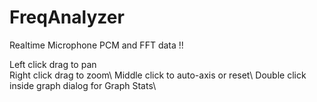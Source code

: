 # FreqAnalyzer
Realtime Microphone PCM and FFT data !!


Left click drag to pan\
Right click drag to zoom\ 
Middle click to auto-axis or reset\ 
Double click inside graph dialog for Graph Stats\ 
